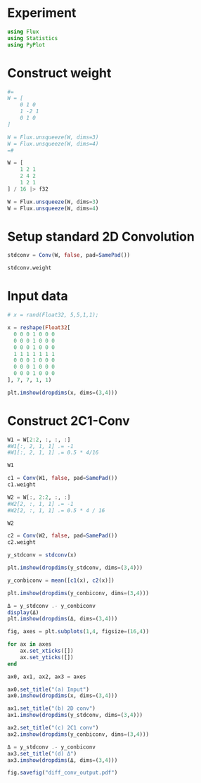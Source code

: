 # Experiment

```julia
using Flux
using Statistics
using PyPlot
```

# Construct weight

```julia
#=
W = [
    0 1 0
    1 -2 1
    0 1 0
]

W = Flux.unsqueeze(W, dims=3)
W = Flux.unsqueeze(W, dims=4)
=#
```

```julia
W = [
    1 2 1
    2 4 2
    1 2 1
] / 16 |> f32

W = Flux.unsqueeze(W, dims=3)
W = Flux.unsqueeze(W, dims=4)
```

# Setup standard 2D Convolution

```julia
stdconv = Conv(W, false, pad=SamePad())
```

```julia
stdconv.weight
```

# Input data

```julia
# x = rand(Float32, 5,5,1,1);
```

```julia
x = reshape(Float32[
  0 0 0 1 0 0 0
  0 0 0 1 0 0 0
  0 0 0 1 0 0 0
  1 1 1 1 1 1 1
  0 0 0 1 0 0 0 
  0 0 0 1 0 0 0
  0 0 0 1 0 0 0
], 7, 7, 1, 1)
```

```julia
plt.imshow(dropdims(x, dims=(3,4)))
```

# Construct 2C1-Conv

```julia
W1 = W[2:2, :, :, :]
#W1[:, 2, 1, 1] .= -1
#W1[:, 2, 1, 1] .= 0.5 * 4/16

W1
```

```julia
c1 = Conv(W1, false, pad=SamePad())
c1.weight
```

```julia
W2 = W[:, 2:2, :, :]
#W2[2, :, 1, 1] .= -1
#W2[2, :, 1, 1] .= 0.5 * 4 / 16

W2
```

```julia
c2 = Conv(W2, false, pad=SamePad())
c2.weight
```

```julia
y_stdconv = stdconv(x)
```

```julia
plt.imshow(dropdims(y_stdconv, dims=(3,4)))
```

```julia
y_conbiconv = mean([c1(x), c2(x)])
```

```julia
plt.imshow(dropdims(y_conbiconv, dims=(3,4)))
```

```julia
Δ = y_stdconv .- y_conbiconv
display(Δ)
plt.imshow(dropdims(Δ, dims=(3,4)))
```

```julia
fig, axes = plt.subplots(1,4, figsize=(16,4))

for ax in axes
    ax.set_xticks([])
    ax.set_yticks([])
end

ax0, ax1, ax2, ax3 = axes

ax0.set_title("(a) Input")
ax0.imshow(dropdims(x, dims=(3,4)))

ax1.set_title("(b) 2D conv")
ax1.imshow(dropdims(y_stdconv, dims=(3,4)))

ax2.set_title("(c) 2C1 conv")
ax2.imshow(dropdims(y_conbiconv, dims=(3,4)))

Δ = y_stdconv .- y_conbiconv
ax3.set_title("(d) Δ")
ax3.imshow(dropdims(Δ, dims=(3,4)))

fig.savefig("diff_conv_output.pdf")
```
